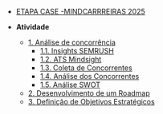 <!-- docs/_sidebar.md -->

- [ETAPA CASE -MINDCARRREIRAS 2025](README.md)

- **Atividade**
  - [1. Análise de concorrência](./atividade/analise-concorrencia.md)
    - [1.1. Insights SEMRUSH](./foco1/semrush.md)
    - [1.2. ATS Mindsight](./foco1/mindsight.md)
    - [1.3. Coleta de Concorrentes](./foco1/lista_concorrentes.md)
    - [1.4. Análise dos Concorrentes](./foco1/analise_concorrentes.md)
    - [1.5. Análise SWOT](./foco1/swot.md)
  - [2. Desenvolvimento de um Roadmap](./atividade/obj_estrategicos.md)
  - [3. Definição de Objetivos Estratégicos](./atividade/roadmap.md)
  
